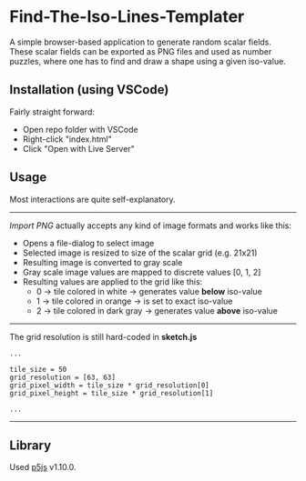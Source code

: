 
# Find-The-Iso-Lines-Templater

A simple browser-based application to generate random scalar fields.
These scalar fields can be exported as PNG files and used as number puzzles, where one has to find and draw a shape using a given iso-value.

## Installation (using VSCode)
Fairly straight forward:
- Open repo folder with VSCode
- Right-click "index.html"
- Click "Open with Live Server"

## Usage
Most interactions are quite self-explanatory.

___
*Import PNG* actually accepts any kind of image formats and works like this:
- Opens a file-dialog to select image
- Selected image is resized to size of the scalar grid (e.g. 21x21)
- Resulting image is converted to gray scale
- Gray scale image values are mapped to discrete values [0, 1, 2]
- Resulting values are applied to the grid like this:
  - 0 -> tile colored in white -> generates value **below** iso-value
  - 1 -> tile colored in orange -> is set to exact iso-value
  - 2 -> tile colored in dark gray -> generates value **above** iso-value
___

The grid resolution is still hard-coded in **sketch.js**
```
...

tile_size = 50
grid_resolution = [63, 63]
grid_pixel_width = tile_size * grid_resolution[0]
grid_pixel_height = tile_size * grid_resolution[1]

...
```

___

## Library
Used [p5js](https://p5js.org) v1.10.0.

